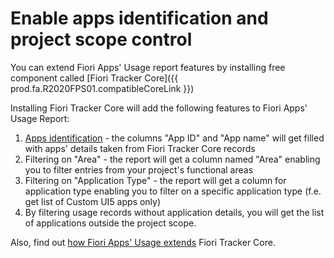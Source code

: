 # Enable apps identification and project scope control

You can extend Fiori Apps' Usage report features by installing free component called [Fiori Tracker Core]({{ prod.fa.R2020FPS01.compatibleCoreLink }})

Installing Fiori Tracker Core will add the following features to Fiori Apps' Usage Report:

1. [Apps identification](app-ids.md) - the columns "App ID" and "App name" will get filled with apps' details taken from Fiori Tracker Core records
2. Filtering on "Area" - the report will get a column named "Area" enabling you to filter entries from your project's functional areas
3. Filtering on "Application Type" - the report will get a column for application type enabling you to filter on a specific application type (f.e. get list of Custom UI5 apps only)
3. By filtering usage records without application details, you will get the list of applications outside the project scope.

Also, find out [how Fiori Apps' Usage extends](how-fa-extends-core.md) Fiori Tracker Core.